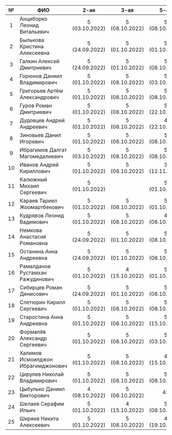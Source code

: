 | №   | ФИО                                | 2-ая           | 3-ая           | 5-ая           | 6-ая           | 7-ая           | 8-ая           | 9-ая           | 10-ая          | 11-ая          | 12-ая          | 13-ая          | 14-ая          | 15-ая          | карма |
| :-: | ---------------------------------- | :------------: | :------------: | :------------: | :------------: | :------------: | :------------: | :------------: | :------------: | :------------: | :------------: | :------------: | :------------: | :------------: |:----: |
| 1   | Анциборко Леонид Витальевич        | 5 (03.10.2022) | 5 (08.10.2022) | 5 (08.10.2022) | 5 (19.10.2022) | 5 (22.10.2022) | 4 (12.11.2022) | 5 (17.11.2022) |                | 4 (03.12.2022) | 1              | 4 (03.12.2022) | 1              | 1              | 0.3   |
| 2   | Былькова Кристина Алексеевна       | 5 (24.09.2022) | 5 (01.10.2022) | 5 (01.10.2022) | 5 (08.10.2022) | 5 (15.10.2022) | 5 (22.10.2022) | 5 (22.10.2022) | 5 (29.10.2022) | 5 (12.11.2022) | 5 (29.10.2022) | 5 (26.11.2022) | 5 (26.11.2022) | 5 (08.12.2022) | 2.6   |
| 3   | Галкин Алексей Дмитриевич          | 5 (24.09.2022) | 5 (01.10.2022) | 5 (08.10.2022) | 5 (15.10.2022) | 5 (29.10.2022) | 5 (29.10.2022) | 5 (12.11.2022) | 5 (12.11.2022) | 5 (19.11.2022) | 5 (19.11.2022) | 5 (03.12.2022) | 3              | 5 (08.12.2022) | 0.4   |
| 4   | Горюнов Даниил Владимирович        | 5 (01.10.2022) | 5 (08.10.2022) | 5 (03.10.2022) | 5 (19.10.2022) | 5 (19.10.2022) | 5 (12.11.2022) | 5 (12.11.2022) |                | 5 (03.12.2022) | 5 (12.11.2022) | 4              | 4              | 4              | 1.1   |
| 5   | Григорьев Артём Александрович      | 5 (01.10.2022) | 5 (08.10.2022) | 5 (08.10.2022) | 5 (15.10.2022) | 5 (19.10.2022) | 5 (29.10.2022) | 5              |                | 5              | 5              | 5              | 5              | 5              | 0.9   |
| 6   | Гуров Роман Дмитриевич             | 5 (01.10.2022) | 5 (08.10.2022) | 5 (22.10.2022) | 5              | 5 (29.10.2022) | 5 (29.10.2022) | 5 (12.11.2022) | 5 (17.11.2022) | 5 (12.11.2022) | 5 (19.11.2022) | 5 (03.12.2022) | 6              | 6              | 1.6   |
| 7   | Дудовцев Андрей Андреевич          | 5 (01.10.2022) | 5 (08.10.2022) | 4 (22.10.2022) | 6              | 5 (29.10.2022) |                | 7              |                | 7              | 7              | 7              | 7              | 7              |       |
| 8   | Зиновьев Данил Игоревич            | 5 (01.10.2022) | 5 (08.10.2022) | 5 (08.10.2022) | 5 (22.10.2022) | 4 (09.11.2022) | 4 (19.11.2022) | 4 (19.11.2022) | 4 (03.12.2022) | 5 (26.11.2022) | 5 (26.11.2022) | 4 (17.12.2022) | 5 (17.12.2022) | 8              | 0.1   |
| 9   | Ибрагимов Далгат Магомедалиевич    | 5 (03.10.2022) | 5 (08.10.2022) | 5 (08.10.2022) | 5 (19.10.2022) | 5 (22.10.2022) | 5 (17.11.2022) | 5 (19.11.2022) | 5 (26.11.2022) | 5 (26.11.2022) | 5 (03.12.2022) | 5 (03.12.2022) | 5 (03.12.2022) | 5 (06.12.2022) | 2.6   |
| 10  | Иванов Андрей Кириллович           | 5 (01.10.2022) | 5 (08.10.2022) | 3 (12.11.2022) | 4 (19.11.2022) | 5 (29.10.2022) | 4 (19.11.2022) | 10             |                | 10             | 3 (08.12.2022) | 10             | 10             | 10             | 0.3   |
| 11  | Калюжный Михаил Сергеевич          | 5 (01.10.2022) |                | 5 (01.10.2022) | 5 (29.10.2022) | 5 (22.10.2022) |                | 3 (17.12.2022) |                | 5 (08.12.2022) | 4 (08.12.2022) | 11             | 11             | 11             | 0.2   |
| 12  | Караев Тариел Жоомартбекович       | 5 (01.10.2022) | 5 (08.10.2022) | 5 (01.10.2022) | 5 (15.10.2022) | 5 (22.10.2022) | 5 (29.10.2022) | 5 (12.11.2022) | 4 (26.11.2022) | 5 (26.11.2022) | 5 (26.11.2022) | 5 (10.12.2022) | 5 (10.12.2022) | 5 (10.12.2022) | 1.2   |
| 13  | Кудрявов Леонид Вадимович          | 5 (01.10.2022) | 5 (08.10.2022) | 4 (08.10.2022) | 19             | 4 (29.10.2022) | 3 (10.12.2022) | 13             |                | 13             | 13             | 13             | 13             | 13             |       |
| 14  | Немкова Анастасия Романовна        | 5 (24.09.2022) | 5 (01.10.2022) | 5 (08.10.2022) | 5 (08.10.2022) | 5 (15.10.2022) | 5 (22.10.2022) | 5 (29.10.2022) | 5 (26.11.2022) | 5 (26.11.2022) | 5 (26.11.2022) | 4 (17.12.2022) | 5 (17.12.2022) | 5 (26.11.2022) | 0.9   |
| 15  | Останина Анна Андреевна            | 5 (24.09.2022) | 5 (01.10.2022) | 5 (08.10.2022) | 5 (22.10.2022) | 5 (22.10.2022) | 5 (29.10.2022) | 5 (12.11.2022) | 5 (12.11.2022) | 5 (17.11.2022) | 5 (03.12.2022) | 5 (10.12.2022) | 15             | 5 (17.12.2022) | 0.3   |
| 16  | Рамалданов Рустамхан Ражудинович   | 5 (01.10.2022) | 4 (15.10.2022) | 5 (01.10.2022) | 5 (22.10.2022) | 5 (22.10.2022) | 5 (12.11.2022) | 4 (03.12.2022) |                | 4 (03.12.2022) | 17             | 5 (09.12.2022) | 5 (12.12.2022) | 5 (14.12.2022) | 1.0   |
| 17  | Сибирцев Роман Денисович           | 5 (24.09.2022) | 5 (01.10.2022) | 5 (08.10.2022) | 5 (15.10.2022) | 5 (22.10.2022) | 5 (29.10.2022) | 5 (29.10.2022) | 5 (17.11.2022) | 5 (19.11.2022) | 4 (08.12.2022) | 5 (08.12.2022) | 5 (17.12.2022) | 5 (17.12.2022) | 2.3   |
| 18  | Слетюрин Кирилл Сергеевич          | 5 (01.10.2022) | 5 (08.10.2022) | 5 (08.10.2022) | 5 (15.10.2022) | 5 (22.10.2022) | 4 (26.11.2022) | 4 (26.11.2022) | 4 (03.12.2022) | 4 (03.12.2022) | 4 (03.12.2022) | 18             | 18             | 18             |       |
| 19  | Старостина Анна Андреевна          | 5 (01.10.2022) | 5 (08.10.2022) | 5 (15.10.2022) | 5 (22.10.2022) | 5 (22.10.2022) | 5 (19.11.2022) | 5 (19.11.2022) | 5 (19.11.2022) | 5 (26.11.2022) | 5 (03.12.2022) | 5 (17.12.2022) | 5 (17.12.2022) | 19             |       |
| 20  | Формалёв Александр Сергеевич       | 5 (01.10.2022) | 5 (08.10.2022) | 5 (03.10.2022) | 5 (22.10.2022) | 5 (22.10.2022) | 5 (26.11.2022) | 5 (26.11.2022) | 5 (26.11.2022) | 5 (26.11.2022) | 5 (26.11.2022) | 5 (10.12.2022) | 5 (03.12.2022) | 5 (10.12.2022) | 1.1   |
| 21  | Халимов Исмоилджон Ибрагимджонович | 5 (01.10.2022) | 5 (08.10.2022) | 4 (15.10.2022) | 5 (22.10.2022) | 5 (22.10.2022) | 3 (10.12.2022) | 3 (10.12.2022) | 3 (10.12.2022) | 3 (10.12.2022) | 3 (10.12.2022) | 21             | 21             | 21             |       |
| 22  | Цирулев Николай Владимирович       | 5 (01.10.2022) | 5 (08.10.2022) | 5 (08.10.2022) | 5 (15.10.2022) | 5 (22.10.2022) | 5 (19.11.2022) | 5 (19.11.2022) | 4 (26.11.2022) | 4 (03.12.2022) | 5 (03.12.2022) | 4 (10.12.2022) | 22             | 22             |       |
| 23  | Цыбулько Даниил Викторович         | 4 (08.10.2022) | 5 (08.10.2022) | 43             | 33             | 27             |                | 23             |                | 25             | 25             | 23             | 23             | 23             |       |
| 24  | Шелаев Серафим Ильич               | 5 (01.10.2022) | 4 (15.10.2022) | 5 (08.10.2022) | 5 (22.10.2022) | 4 (29.10.2022) | 5 (17.11.2022) | 5 (03.12.2022) | 4 (03.12.2022) | 3 (10.12.2022) | 4 (08.12.2022) | 4 (17.12.2022) | 5 (17.12.2022) | 5 (17.12.2022) |       |
| 25  | Ширяев Никита Алексеевич           | 5 (01.10.2022) | 5 (08.10.2022) | 4 (19.10.2022) | 5 (09.11.2022) | 4 (09.11.2022) | 5 (12.11.2022) | 4 (12.11.2022) | 5 (17.11.2022) | 3 (17.12.2022) | 4 (08.12.2022) | 25             | 3 (17.12.2022)  | 25             | 0.6   |

